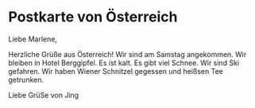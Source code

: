 # Postkarte von Österreich

Liebe Marlene,

Herzliche Grüße aus Österreich! Wir sind am Samstag angekommen. Wir bleiben in Hotel Berggipfel. Es ist kalt. Es gibt viel Schnee. Wir sind Ski gefahren. Wir haben Wiener Schnitzel gegessen und heißsen Tee getrunken.

Liebe GrüSe von Jing